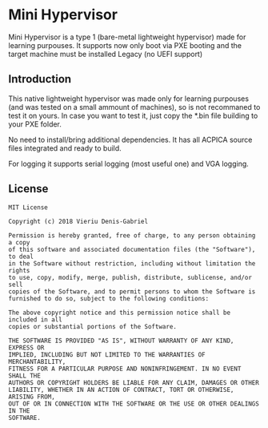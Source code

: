 # Mini Hypervisor

Mini Hypervisor is a type 1 (bare-metal lightweight hypervisor) made for learning purpouses.
It supports now only boot via PXE booting and the target machine must be installed Legacy (no UEFI support)

## Introduction

This native lightweight hypervisor was made only for learning purpouses (and was tested on a small ammount of machines), so is not recommaned to test it on yours.
In case you want to test it, just copy the *.bin file building to your PXE folder.

No need to install/bring additional dependencies. It has all ACPICA source files integrated and ready to build.

For logging it supports serial logging (most useful one) and VGA logging.

## License

```
MIT License

Copyright (c) 2018 Vieriu Denis-Gabriel

Permission is hereby granted, free of charge, to any person obtaining a copy
of this software and associated documentation files (the "Software"), to deal
in the Software without restriction, including without limitation the rights
to use, copy, modify, merge, publish, distribute, sublicense, and/or sell
copies of the Software, and to permit persons to whom the Software is
furnished to do so, subject to the following conditions:

The above copyright notice and this permission notice shall be included in all
copies or substantial portions of the Software.

THE SOFTWARE IS PROVIDED "AS IS", WITHOUT WARRANTY OF ANY KIND, EXPRESS OR
IMPLIED, INCLUDING BUT NOT LIMITED TO THE WARRANTIES OF MERCHANTABILITY,
FITNESS FOR A PARTICULAR PURPOSE AND NONINFRINGEMENT. IN NO EVENT SHALL THE
AUTHORS OR COPYRIGHT HOLDERS BE LIABLE FOR ANY CLAIM, DAMAGES OR OTHER
LIABILITY, WHETHER IN AN ACTION OF CONTRACT, TORT OR OTHERWISE, ARISING FROM,
OUT OF OR IN CONNECTION WITH THE SOFTWARE OR THE USE OR OTHER DEALINGS IN THE
SOFTWARE.
```
